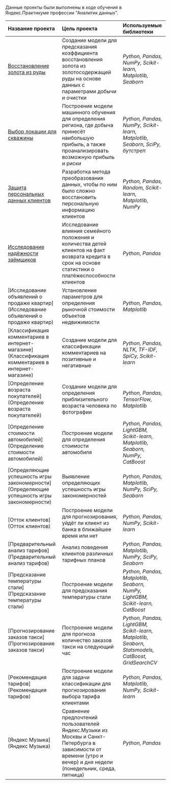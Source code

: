 Данные проекты были выполнены в ходе обучения в Яндекс.Практикуме профессии "Аналитик данных".

| Название проекта | Цель проекта | Используемые библиотеки | 
| :---------------------- | :---------------------- | :---------------------- |
| [Восстановление золота из руды](https://github.com/NatalyDanko/YandexPracticum/tree/main/%D0%92%D0%BE%D1%81%D1%81%D1%82%D0%B0%D0%BD%D0%BE%D0%B2%D0%BB%D0%B5%D0%BD%D0%B8%D0%B5%20%D0%B7%D0%BE%D0%BB%D0%BE%D1%82%D0%B0%20%D0%B8%D0%B7%20%D1%80%D1%83%D0%B4%D1%8B) | Создание модели для предсказания коэффициента восстановления золота из золотосодержащей руды на основе данных с параметрами добычи и очистки | *Python, Pandas, NumPy, Scikit-learn, Matplotlib, Seaborn* |
| [Выбор локации для скважины](https://github.com/NatalyDanko/YandexPracticum/tree/main/%D0%92%D1%8B%D0%B1%D0%BE%D1%80%20%D0%BB%D0%BE%D0%BA%D0%B0%D1%86%D0%B8%D0%B8%20%D0%B4%D0%BB%D1%8F%20%D1%81%D0%BA%D0%B2%D0%B0%D0%B6%D0%B8%D0%BD%D1%8B) | Построение модели машинного обучения для определения региона, где добыча принесёт наибольшую прибыль, а также проанализировать возможную прибыль и риски | *Python, Pandas, NumPy, Scikit-learn, Matplotlib, Seaborn, SciPy, бутстреп* |
| [Защита персональных данных клиентов](https://github.com/NatalyDanko/YandexPracticum/tree/main/%D0%97%D0%B0%D1%89%D0%B8%D1%82%D0%B0%20%D0%BF%D0%B5%D1%80%D1%81%D0%BE%D0%BD%D0%B0%D0%BB%D1%8C%D0%BD%D1%8B%D1%85%20%D0%B4%D0%B0%D0%BD%D0%BD%D1%8B%D1%85%20%D0%BA%D0%BB%D0%B8%D0%B5%D0%BD%D1%82%D0%BE%D0%B2) | Разработка метода преобразования данных, чтобы по ним было сложно восстановить персональную информацию клиентов | *Python, Pandas, Random, Scikit-learn, Matplotlib, NumPy* |
| [Исследование надёжности заёмщиков](https://github.com/NatalyDanko/YandexPracticum/tree/main/%D0%98%D1%81%D1%81%D0%BB%D0%B5%D0%B4%D0%BE%D0%B2%D0%B0%D0%BD%D0%B8%D0%B5%20%D0%BD%D0%B0%D0%B4%D1%91%D0%B6%D0%BD%D0%BE%D1%81%D1%82%D0%B8%20%D0%B7%D0%B0%D1%91%D0%BC%D1%89%D0%B8%D0%BA%D0%BE%D0%B2) | Исследование влияния семейного положения и количества детей клиентов на факт возврата кредита в срок на основе статистики о платёжеспособности клиентов | *Python, Pandas* |
| [Исследование объявлений о продаже квартир](Исследование объявлений о продаже квартир) | Установление параметров для определения рыночной стоимости объектов недвижимости | *Python, Pandas, Matplotlib* |
| [Классификация комментариев в интернет-магазине](Классификация комментариев в интернет-магазине) | Создание модели для классификации комментариев на позитивные и негативные | *Python, Pandas, NLTK, TF-IDF, SpiCy, Scikit-learn* |
| [Определение возраста покупателей](Определение возраста покупателей) | Создание модели для определения приблизительного возраста человека по фотографии | *Python, Pandas, TensorFlow, Matplotlib* |
| [Определение стоимости автомобилей](Определение стоимости автомобилей) | Построение модели для определения стоимости автомобиля | *Python, Pandas, LightGBM, Scikit-learn, Matplotlib, Seaborn, NumPy, CatBoost* |
| [Определяющие успешность игры закономерности](Определяющие успешность игры закономерности) | Выявление определяющих успешность игры закономерностей | *Python, Pandas, Matplotlib, NumPy, SciPy, Seaborn* |
| [Отток клиентов](Отток клиентов) | Построение модели для прогнозирования, уйдёт ли клиент из банка в ближайшее время или нет | *Python, Pandas, NumPy, Scikit-learn* |
| [Предварительный анализ тарифов](Предварительный анализ тарифов) | Анализ поведения клиентов различных тарифных планов | *Python, Pandas, Matplotlib, NumPy, SciPy, Seaborn* |
| [Предсказание температуры стали](Предсказание температуры стали) | Построение модели для предсказания температуры стали | *Python, Pandas, Matplotlib, Seaborn, NumPy, LightGBM, Scikit-learn, CatBoost* |
| [Прогнозирование заказов такси](Прогнозирование заказов такси) | Построение модели для прогноза количество заказов такси на следующий час | *Python, Pandas, LightGBM, Scikit-learn, Matplotlib, Seaborn, Statsmodels, CatBoost, GridSearchCV* |
| [Рекомендация тарифов](Рекомендация тарифов) | Построение модели для задачи классификации для прогнозирования выбора тарифа клиентами | *Python, Pandas, Matplotlib, NumPy, Scikit-learn* |
| [Яндекс Музыка](Яндекс Музыка) | Сравнение предпочтений пользователей Яндекс.Музыки из Москвы и Санкт-Петербурга в зависимости от времени (утро и вечер) и дня недели (понедельник, среда, пятница)| *Python, Pandas* |
